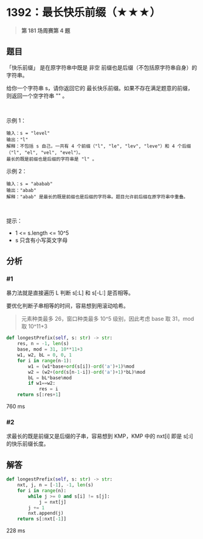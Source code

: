 # 1392：最长快乐前缀（★★★）


> **第 181 场周赛第 4 题**


## 题目

「快乐前缀」 是在原字符串中既是 非空 前缀也是后缀（不包括原字符串自身）的字符串。

给你一个字符串 s，请你返回它的 最长快乐前缀。如果不存在满足题意的前缀，则返回一个空字符串 "" 。

 

示例 1：

    输入：s = "level"
    输出："l"
    解释：不包括 s 自己，一共有 4 个前缀（"l", "le", "lev", "leve"）和 4 个后缀（"l", "el", "vel", "evel"）。
    最长的既是前缀也是后缀的字符串是 "l" 。
示例 2：

    输入：s = "ababab"
    输出："abab"
    解释："abab" 是最长的既是前缀也是后缀的字符串。题目允许前后缀在原字符串中重叠。
 

提示：
- 1 <= s.length <= 10^5
- s 只含有小写英文字母





## 分析

### #1

暴力法就是直接遍历 L 判断 s[:L] 和 s[-L:] 是否相等。

要优化判断子串相等的时间，容易想到用滚动哈希。

> 元素种类最多 26，窗口种类最多 10^5 级别，因此考虑 base 取 31，mod 取 10^11+3

```python
def longestPrefix(self, s: str) -> str:
    res, n = -1, len(s)
    base, mod = 31, 10**11+3
    w1, w2, bL = 0, 0, 1
    for i in range(n-1):
        w1 = (w1*base+ord(s[i])-ord('a')+1)%mod
        w2 = (w2+(ord(s[n-1-i])-ord('a')+1)*bL)%mod
        bL = bL*base%mod
        if w1==w2:
            res = i
    return s[:res+1]
```
760 ms

### #2

求最长的既是前缀又是后缀的子串，容易想到 KMP，KMP 中的 nxt[i] 即是 s[:i] 的快乐前缀长度。


## 解答

```python
def longestPrefix(self, s: str) -> str:
    nxt, j, n = [-1], -1, len(s)
    for i in range(n):
        while j >= 0 and s[i] != s[j]:
            j = nxt[j]
        j += 1
        nxt.append(j)
    return s[:nxt[-1]]
```
228 ms


